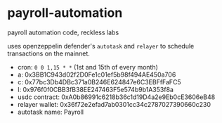 # payroll-automation

payroll automation code, reckless labs

uses openzeppelin defender's `autotask` and `relayer` to schedule transactions on the mainnet. 

- cron: `0 0 1,15 * *` (1st and 15th of every month)
- a: 0x3BB1C943d02f2D0Fe1c01ef5b98f494AE450a706
- c: 0x77bc3Db4DBc371a0B246E624847e6C3EBFfFaFC5
- l: 0x976f0f0CBB3fB38EE247463F5e574b9b1A353f8a
- usdc contract: 0xA0b86991c6218b36c1d19D4a2e9Eb0cE3606eB48
- relayer wallet: 0x36f72e2efad7ab0301cc34c2787027390660c230
- autotask name: Payroll
